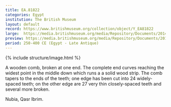 ```yaml
---
title: EA.81822
categories: Egypt
institution: The British Museum
layout: default
record: https://www.britishmuseum.org/collection/object/Y_EA81822
large:  https://media.britishmuseum.org/media/Repository/Documents/2014_11/5_12/82929958_e365_49d3_8a0e_a3da00c676ed/mid_01195940_001.jpg
preview: https://media.britishmuseum.org/media/Repository/Documents/2014_11/5_12/82929958_e365_49d3_8a0e_a3da00c676ed/small_01195940_001.jpg
period: 250-400 CE (Egypt - Late Antique)
---
```

{% include structure/image.html %}

A wooden comb, broken at one end. The complete end curves reaching the widest point in the middle down which runs a a solid wood strip. The comb tapers to the ends of the teeth; one edge has been cut into 24 widely-spaced teeth; on the other edge are 27 very thin closely-spaced teeth and several more broken.


Nubia, Qasr Ibrim.
